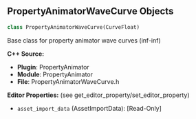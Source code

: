## PropertyAnimatorWaveCurve Objects

```python
class PropertyAnimatorWaveCurve(CurveFloat)
```

Base class for property animator wave curves (inf-inf)

**C++ Source:**

- **Plugin**: PropertyAnimator
- **Module**: PropertyAnimator
- **File**: PropertyAnimatorWaveCurve.h

**Editor Properties:** (see get_editor_property/set_editor_property)

- ``asset_import_data`` (AssetImportData):  [Read-Only]

<a id="unreal.MVVMConversionLibrary"></a>